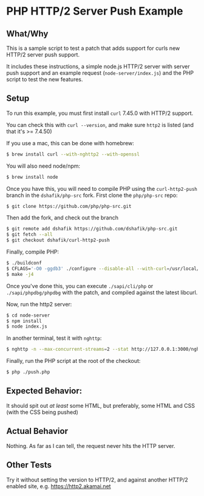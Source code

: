 # PHP HTTP/2 Server Push Example

## What/Why

This is a sample script to test a patch that adds support for curls new HTTP/2 server push support.

It includes these instructions, a simple node.js HTTP/2 server with server push support and an example request (`node-server/index.js`) and the PHP script to test the new features.

## Setup

To run this example, you must first install `curl` 7.45.0 with HTTP/2 support.

You can check this with `curl --version`, and make sure `http2` is listed (and that it's >= 7.4.50)

If you use a mac, this can be done with homebrew:

```sh
$ brew install curl --with-nghttp2 --with-openssl
```

You will also need node/npm:

```sh
$ brew install node
```

Once you have this, you will need to compile PHP using the `curl-http2-push` branch in the `dshafik/php-src` fork. First clone the `php/php-src` repo:

```sh
$ git clone https://github.com/php/php-src.git
```

Then add the fork, and check out the branch

```sh
$ git remote add dshafik https://github.com/dshafik/php-src.git
$ git fetch --all
$ git checkout dshafik/curl-http2-push
```

Finally, compile PHP:

```sh
$ ./buildconf
$ CFLAGS='-O0 -ggdb3' ./configure --disable-all --with-curl=/usr/local/Cellar/curl/7.45.0 --enable-debug
$ make -j4
```

Once you've done this, you can execute `./sapi/cli/php` or `./sapi/phpdbg/phpdbg` with the patch,
and compiled against the latest libcurl.

Now, run the http2 server:

```sh
$ cd node-server
$ npm install
$ node index.js
```

In another terminal, test it with `nghttp`:

```sh
$ nghttp -n --max-concurrent-streams=2 --stat http://127.0.0.1:3000/nghttp
``` 

Finally, run the PHP script at the root of the checkout:

```sh
$ php ./push.php
```

## Expected Behavior:
It should spit out _at least_ some HTML, but preferably, some HTML and CSS (with the CSS being pushed)

## Actual Behavior
Nothing. As far as I can tell, the request never hits the HTTP server.

## Other Tests

Try it without setting the version to HTTP/2, and against another HTTP/2 enabled site, e.g. https://http2.akamai.net
